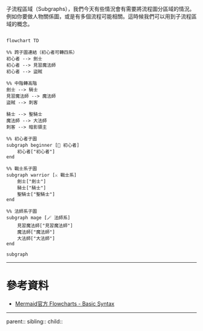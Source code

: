 子流程區域（Subgraphs），我們今天有些情況會有需要將流程圖分區域的情況。例如你要做人物關係圖，或是有多個流程可能相關。這時候我們可以用到子流程區域的概念。

```mermaid

flowchart TD

%% 跨子圖連結（初心者可轉四系）
初心者 --> 劍士
初心者 --> 見習魔法師
初心者 --> 盜賊

%% 中階轉高階
劍士 --> 騎士
見習魔法師 --> 魔法師
盜賊 --> 刺客

騎士 --> 聖騎士
魔法師 --> 大法師
刺客 --> 暗影領主

%% 初心者子圖
subgraph beginner [👶 初心者]
    初心者["初心者"]
end

%% 戰士系子圖
subgraph warrior [⚔️ 戰士系]
    劍士["劍士"]
    騎士["騎士"]
    聖騎士["聖騎士"]
end

%% 法師系子圖
subgraph mage [🪄 法師系]
    見習魔法師["見習魔法師"]
    魔法師["魔法師"]
    大法師["大法師"]
end

subgraph 

```
- - -
# 參考資料
- [Mermaid官方 Flowcharts - Basic Syntax](https://mermaid.js.org/syntax/flowchart.html#tagged-process-tagged-rectangle)
- - -
parent::
sibling::
child::